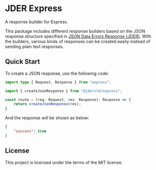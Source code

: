 # JDER Express

A response builder for Express.

This package includes different response builders based on the JSON response structure specified in [JSON Data Errors Response (JDER)](https://github.com/jder-std/spec). With the builders, various kinds of responses can be created easily instead of sending plain text responses.

## Quick Start

To create a JSON response, use the following code:

```ts
import type { Request, Response } from "express";

import { createJsonResponse } from "@jderstd/express";

const route = (req: Request, res: Response): Response => {
    return createJsonResponse(res);
}
```

And the response will be shown as below:

```json
{
    "success": true
}
```

## License

This project is licensed under the terms of the MIT license.
